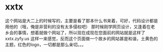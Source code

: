 xxtx
====
这个网站是大二上的时候写的，主要是看了那本什么书来着，可好，代码设计都是用他的（哦，俺是非营利的没有太多侵权吧）
那时候刚学网页设计，又逢着在老乡会的事情，想着就做个网站了，所以现在成现在您面前的网站就是这样了xxtx.zyfy.us
这样一来感觉，反而这个页面做一个故乡的网站甚是和谐，土黄色的主题，红色的logo，一切都是那么亲切。。。
